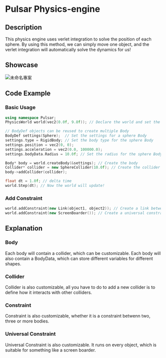 # Pulsar Physics-engine
## Description
This physics engine uses verlet integration to solve the position of each sphere. By using this method, we can simply move one object, and the verlet integration will automatically solve the dynamics for us!
## Showcase
![未命名專案](https://github.com/4o4hasfound/Physics-engine/assets/138118407/193721ae-e042-419e-925a-e536676b9b81)


## Code Example
### Basic Usage
```c++
using namespace Pulsar;
PhysicsWorld world(vec2(0.0f, 9.8f)); // Declare the world and set the gravity

// BodyDef objects can be reused to create multiple Body
BodyDef settings(Sphere);  // Set the settings for a sphere Body
settings.type = RigidBody; // Set the body type for the sphere Body
settings.position = vec2(0, 0);
settings.acceleration = vec2(0.0, 100000.0);
settings.bodyData.Radius = 10.0f; // Set the radius for the sphere Body

Body* body = world.createBody(&settings); // Create the body
Collider* collider = new SphereCollider(10.0f); // Create the collider
body->addCollider(collider);

float dt = 1.0f; // delta time
world.Step(dt); // Now the world will update!
```
### Add Constraint
```c++
world.addConstraint(new Link(object1, object2)); // Create a link between two objects
world.addConstraint(new ScreenBoarder()); // Create a universal constraint that runs on every object
```

## Explanation
### Body
Each body will contain a collider, which can be customizable. Each body will also contain a BodyData, which can store different variables for different shapes.
### Collider
Collider is also customizable, all you have to do to add a new collider is to define how it interacts with other colliders.
### Constraint
Constraint is also customizable, whether it is a constraint betwenn two, three or more bodies.
### Universal Constraint
Universal Constraint is also customizable. It runs on every object, which is suitable for something like a screen boarder. 
